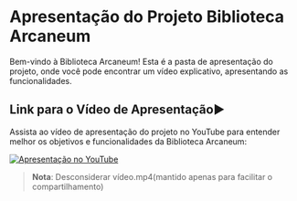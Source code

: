 # Apresentação do Projeto Biblioteca Arcaneum

Bem-vindo à Biblioteca Arcaneum! Esta é a pasta de apresentação do projeto, onde você pode encontrar um vídeo explicativo, apresentando as funcionalidades.

## Link para o Vídeo de Apresentação▶️

Assista ao vídeo de apresentação do projeto no YouTube para entender melhor os objetivos e funcionalidades da Biblioteca Arcaneum:

[![Apresentação no YouTube](https://img.youtube.com/vi/9kAS_zKQJHo/maxresdefault.jpg)](https://www.youtube.com/watch?v=9kAS_zKQJHo)

>**Nota**: Desconsiderar vídeo.mp4(mantido apenas para facilitar o compartilhamento)